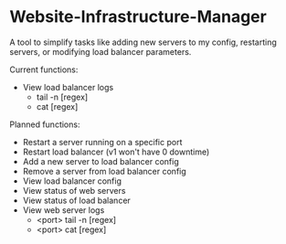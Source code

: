 # Website-Infrastructure-Manager
A tool to simplify tasks like adding new servers to my config, restarting servers, or modifying load balancer parameters.

Current functions:
- View load balancer logs
  - tail -n [regex]
  - cat [regex]

Planned functions:
- Restart a server running on a specific port
- Restart load balancer (v1 won't have 0 downtime)
- Add a new server to load balancer config
- Remove a server from load balancer config
- View load balancer config
- View status of web servers
- View status of load balancer
- View web server logs
  - \<port\> tail -n [regex]
  - \<port\> cat [regex]
